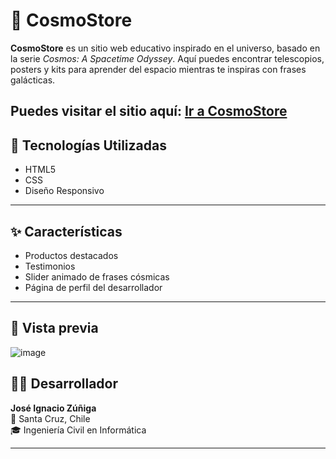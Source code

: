 # 🌌 CosmoStore

**CosmoStore** es un sitio web educativo inspirado en el universo, basado en la serie *Cosmos: A Spacetime Odyssey*. Aquí puedes encontrar telescopios, posters y kits para aprender del espacio mientras te inspiras con frases galácticas.

Puedes visitar el sitio aquí: [Ir a CosmoStore]()
---

## 🚀 Tecnologías Utilizadas

- HTML5
- CSS
- Diseño Responsivo

---

## ✨ Características

- Productos destacados
- Testimonios
- Slider animado de frases cósmicas
- Página de perfil del desarrollador

---

## 📸 Vista previa
![image](https://github.com/user-attachments/assets/5321b538-fcff-46ad-a057-9c54997cc8c5)

## 👨‍💻 Desarrollador

**José Ignacio Zúñiga**  
📍 Santa Cruz, Chile  
🎓 Ingeniería Civil en Informática  

---

